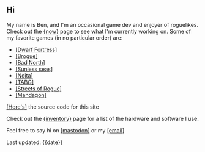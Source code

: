 ## Hi

My name is Ben, and I'm an occasional game dev and enjoyer of roguelikes. Check out the [{now}](now.html) page to see what I'm currently working on. Some of my favorite games (in no particular order) are:

- [[Dwarf Fortress]](bay12games.com/dwarves)
- [[Brogue]](https://sites.google.com/site/broguegame/)
- [[Bad North]](https://www.badnorth.com/)
- [[Sunless seas]](https://www.failbettergames.com/sunless/)
- [[Noita]](https://noitagame.com/)
- [[TABG]](https://landfall.se/totally-accurate-battlegrounds)
- [[Streets of Rogue]](https://streetsofrogue.com/)
- [[Mandagon]](https://blindsky.itch.io/mandagon)

[[Here's]](https://github.com/flber/flber.github.io) the source code for this site

Check out the [{inventory}](inventory.html) page for a list of the hardware and software I use.

Feel free to say hi on [[mastodon]](https://mastodon.online/@flbr) or my [[email]](mailto:benrhammond@gmail.com)

Last updated: {{date}}
